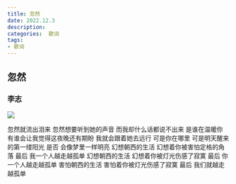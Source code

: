 ```yaml
---
title: 忽然
date: 2022.12.3
description: 
categories:  歌词
tags:
- 歌词
---
```

<script src="prism.js"></script>
<link href="themes/prism.css" rel="stylesheet" />

## 忽然

### 李志
![](https://www.hualigs.cn/image/638b44fd61467.jpg)

忽然就流出泪来
忽然想要听到她的声音
而我却什么话都说不出来
是谁在温暖你
有谁会让我觉得这夜晚还有期盼
我就会跟着她去远行
可是你在哪里
可是明天醒来的第一缕阳光
是否 会像梦里一样明亮
幻想朝西的生活
幻想着你被害怕定格的角落
最后 我一个人越走越孤单
幻想朝西的生活 幻想着你被灯光伤感了寂寞
最后 你一个人越走越孤单
害怕朝西的生活 
害怕着你被灯光伤感了寂寞
最后 我们就越走越孤单